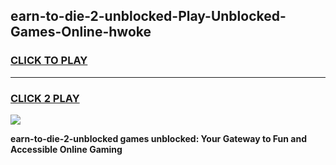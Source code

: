 
## earn-to-die-2-unblocked-Play-Unblocked-Games-Online-hwoke
<h3>
<a href="https://premium76.site?title=earn-to-die-2-unblocked&ref=25A">CLICK TO PLAY</a></h3>
<hr>

<h3>
<a href="https://premium76.site?title=earn-to-die-2-unblocked&ref=25A">CLICK 2 PLAY</a>
  
</h3>

<a href="https://premium76.site?title=earn-to-die-2-unblocked&ref=25A"><img src="https://clearcache.store/games.png"></a>


**earn-to-die-2-unblocked games unblocked: Your Gateway to Fun and Accessible Online Gaming**
